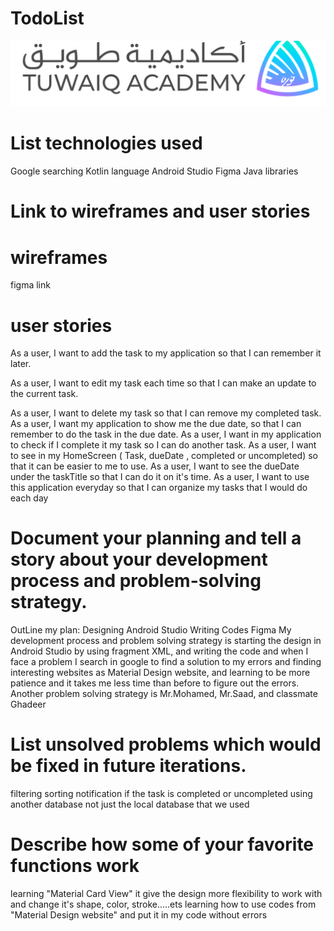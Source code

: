 # TodoList
![img](https://github.com/ibtihala817/TodoList/blob/b38f97ab9fb1f2d8e686ce98d262b5b6c70b326c/img.png)
# List technologies used
 Google searching 
 Kotlin language
 Android Studio 
 Figma
 Java libraries 

# Link to wireframes and user stories   
 # wireframes 
   figma link 
 # user stories 
 As a user, I want to add the task to my application so that I can remember it later.


 As a user, I want to edit my task each time so that I can make an update to the current task.


 As a user, I want to delete my task so that I can remove my completed task.
 As a user, I want my application to show me the due date, so that I can remember to do the task in the due date. 
 As a user, I want in my application to check if I complete it my task so I can do another task. 
 As a user, I want to see in my HomeScreen ( Task, dueDate , completed or uncompleted) so that it can be easier to me to use.
 As a user, I want to see the dueDate under the taskTitle so that I can do it on it's time. 
 As a user, I want to use this application everyday so that I can organize my tasks that I would do each day 
# Document your planning and tell a story about your development process and problem-solving strategy. 
 OutLine my plan: 
 Designing Android Studio 
 Writing Codes 
 Figma 
 My development process and problem solving strategy is starting the design in Android Studio by using
 fragment XML, and writing the code and when I face a problem I search in google to find a solution to
 my errors and finding interesting websites as Material Design website, and learning to be more patience 
 and it takes me less time than before to figure out the errors. 
 Another problem solving strategy is Mr.Mohamed, Mr.Saad, and classmate Ghadeer 
# List unsolved problems which would be fixed in future iterations.
 filtering 
 sorting 
 notification if the task is completed or uncompleted 
 using another database not just the local database that we used 
# Describe how some of your favorite functions work
 learning "Material Card View" it give the design more flexibility to work with and change it's shape, color, stroke.....ets
 learning how to use codes from "Material Design website" and put it in my code without errors 